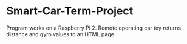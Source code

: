# Smart-Car-Term-Project
Program works on a Raspberry Pi 2.
Remote operating car toy returns distance and gyro values to an HTML page
